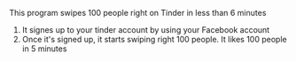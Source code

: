 This program swipes 100 people right on Tinder in less than 6 minutes 

1. It signes up to your tinder account by using your Facebook account
2. Once it's signed up, it starts swiping right 100 people. It likes 100 people in 5 minutes

